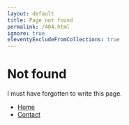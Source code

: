 ```yaml
---
layout: default
title: Page not found
permalink: /404.html
ignore: true
eleventyExcludeFromCollections: true
---
```


# Not found
I must have forgotten to write this page.
- [Home](/)
- [Contact](/contact)
